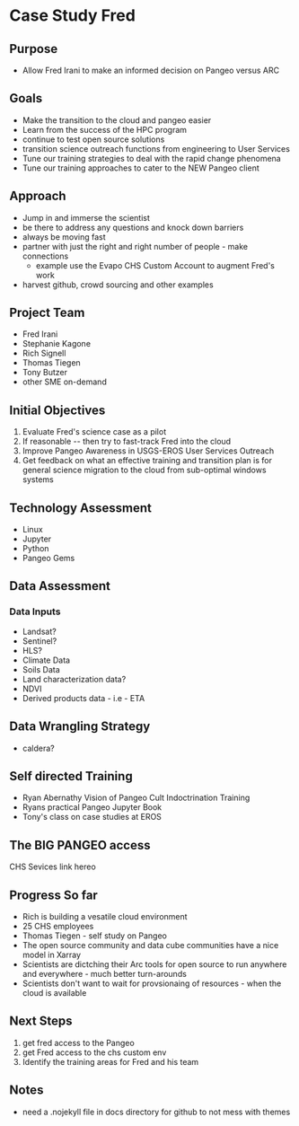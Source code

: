 # Case Study Fred

## Purpose
- Allow Fred Irani to make an informed decision on Pangeo versus ARC

## Goals

- Make the transition to the cloud and pangeo easier
- Learn from the success of the HPC program
- continue to test open source solutions
- transition science outreach functions from engineering to User Services
- Tune our training strategies to deal with the rapid change phenomena
- Tune our training approaches to cater to the NEW Pangeo client

## Approach

- Jump in and immerse the scientist 
- be there to address any questions and knock down barriers
- always be moving fast
- partner with just the right and right number of people - make connections
	- example use the Evapo CHS Custom Account to augment Fred's work
- harvest github, crowd sourcing and other examples


## Project Team

- Fred Irani
- Stephanie Kagone
- Rich Signell
- Thomas Tiegen
- Tony Butzer
- other SME on-demand


## Initial Objectives

1. Evaluate Fred's science case as a pilot
2. If reasonable -- then try to fast-track Fred into the cloud
3. Improve Pangeo Awareness in USGS-EROS User Services Outreach
4. Get feedback on what an effective training and transition plan is for general science migration to the cloud from sub-optimal windows systems



## Technology Assessment

- Linux
- Jupyter
- Python
- Pangeo Gems


## Data Assessment

### Data Inputs

- Landsat?
- Sentinel?
- HLS?
- Climate Data
- Soils Data
- Land characterization data?
- NDVI
- Derived products data - i.e - ETA


## Data Wrangling Strategy

- caldera?


## Self directed Training

- Ryan Abernathy Vision of Pangeo Cult Indoctrination Training
- Ryans practical Pangeo Jupyter Book
- Tony's class on case studies at EROS


## The BIG PANGEO access

CHS Sevices link hereo



## Progress So far

- Rich is building a vesatile cloud environment
- 25 CHS employees
- Thomas Tiegen - self study on Pangeo
- The open source community and data cube communities have a nice model in Xarray
- Scientists are dictching their Arc tools for open source to run anywhere and everywhere - much better turn-arounds
- Scientists don't want to wait for provsionaing of resources - when the cloud is available



## Next Steps

1. get fred access to the Pangeo
2. get Fred access to the chs custom env
3. Identify the training areas for Fred and his team



## Notes

- need a .nojekyll file in docs directory for github to not mess with themes
